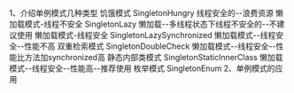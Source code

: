1、介绍单例模式几种类型
    饥饿模式 SingletonHungry 线程安全的--浪费资源
    懒加载模式-线程不安全 SingletonLazy 懒加载--多线程状态下线程不安全的--不建议使用
    懒加载模式-线程安全 SingletonLazySynchronized 懒加载模式--线程安全--性能不高
    双重检索模式 SingletonDoubleCheck  懒加载模式--线程安全--性能比方法加synchronized高
    静态内部类模式 SingletonStaticInnerClass 懒加载模式--线程安全--性能高--推荐使用
    枚举模式 SingletonEnum 
2、单例模式的应用